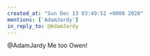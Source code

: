 ```yaml
---
created_at: "Sun Dec 13 03:49:52 +0000 2020"
mentions: ['AdamJardy']
in_reply_to: @AdamJardy
---
```


@AdamJardy Me too Owen!